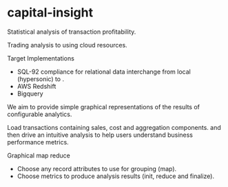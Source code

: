 capital-insight
===============

Statistical analysis of transaction profitability.

Trading analysis to using cloud resources.

Target Implementations

* SQL-92 compliance for relational data interchange from local (hypersonic) to  . 
* AWS Redshift
* Bigquery

We aim to provide simple graphical representations of the results of configurable analytics.

Load transactions containing sales, cost and aggregation components. and then 
drive an intuitive analysis to help users understand business performance metrics.


Graphical map reduce
* Choose any record attributes to use for grouping (map).
* Choose metrics to produce analysis results (init, reduce and finalize).

